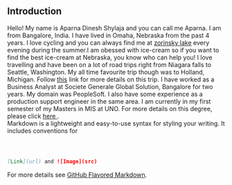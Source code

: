 ## Introduction

Hello! My name is Aparna Dinesh Shylaja and you can call me Aparna. I am from Bangalore, India. I have lived in Omaha, Nebraska from the past 4 years. I love cycling and you can always find me at <a target="_blank" href="https://www.visitomaha.com/listings/zorinsky-lake-park/63952/">zorinsky lake</a> every evening during the summer.I am obessed with ice-cream so if you want to find the best ice-cream at Nebraska, you know who can help you! I love travelling and have been on a lot of road trips right from Niagara falls to Seattle, Washington. My all time favourite trip though was to Holland, Michigan. Follow <a target="_blank" href="trip.html">this</a> link for more details on this trip. I have worked as a Business Analyst at Societe Generale Global Solution, Bangalore for two years. My domain was PeopleSoft. I also have some experience as a production support engineer in the same area. I am currently in my first semester of my Masters in MIS at UNO. For more details on this degree, please click <a target="_blank" href="https://www.unomaha.edu/college-of-information-science-and-technology/information-systems-and-quantitative-analysis/graduate/MS-management-information-systems.php"> 
here </a>.<br>
Markdown is a lightweight and easy-to-use syntax for styling your writing. It includes conventions for

```markdown



[Link](url) and ![Image](src)
```

For more details see [GitHub Flavored Markdown](https://guides.github.com/features/mastering-markdown/).



